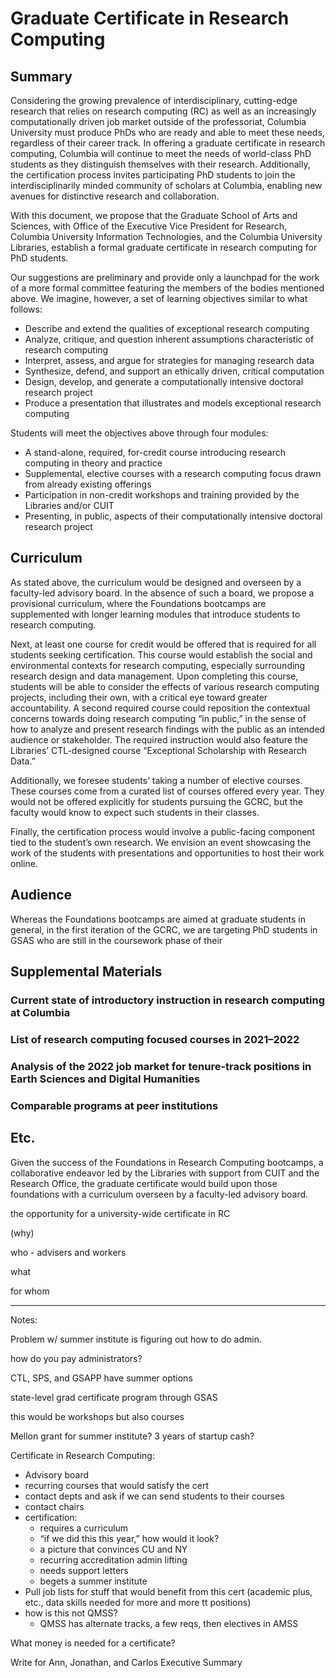 # Graduate Certificate in Research Computing

## Summary

Considering the growing prevalence of interdisciplinary, cutting-edge research that relies on research computing (RC) as well as an increasingly computationally driven job market outside of the professoriat, Columbia University must produce PhDs who are ready and able to meet these needs, regardless of their career track. In offering a graduate certificate in research computing, Columbia will continue to meet the needs of world-class PhD students as they distinguish themselves with their research. Additionally, the certification process invites participating PhD students to join the interdisciplinarily minded community of scholars at Columbia, enabling new avenues for distinctive research and collaboration.

With this document, we propose that the Graduate School of Arts and Sciences, with Office of the Executive Vice President for Research, Columbia University Information Technologies, and the Columbia University Libraries, establish a formal graduate certificate in research computing for PhD students.

Our suggestions are preliminary and provide only a launchpad for the work of a more formal committee featuring the members of the bodies mentioned above. We imagine, however, a set of learning objectives similar to what follows:

* Describe and extend the qualities of exceptional research computing
* Analyze, critique, and question inherent assumptions characteristic of research computing
* Interpret, assess, and argue for strategies for managing research data
* Synthesize, defend, and support an ethically driven, critical computation
* Design, develop, and generate a computationally intensive doctoral research project
* Produce a presentation that illustrates and models exceptional research computing

Students will meet the objectives above through four modules:

* A stand-alone, required, for-credit course introducing research computing in theory and practice
* Supplemental, elective courses with a research computing focus drawn from already existing offerings
* Participation in non-credit workshops and training provided by the Libraries and/or CUIT
* Presenting, in public, aspects of their computationally intensive doctoral research project

## Curriculum

As stated above, the curriculum would be designed and overseen by a faculty-led advisory board. In the absence of such a board, we propose a provisional curriculum, where the Foundations bootcamps are supplemented with longer learning modules that introduce students to research computing. 

Next, at least one course for credit would be offered that is required for all students seeking certification. This course would establish the social and environmental contexts for research computing, especially surrounding research design and data management. Upon completing this course, students will be able to consider the effects of various research computing projects, including their own, with a critical eye toward greater accountability. A second required course could reposition the contextual concerns towards doing research computing “in public,” in the sense of how to analyze and present research findings with the public as an intended audience or stakeholder. The required instruction would also feature the Libraries’ CTL-designed course “Exceptional Scholarship with Research Data.”

Additionally, we foresee students’ taking a number of elective courses. These courses come from a curated list of courses offered every year. They would not be offered explicitly for students pursuing the GCRC, but the faculty would know to expect such students in their classes.

Finally, the certification process would involve a public-facing component tied to the student’s own research. We envision an event showcasing the work of the students with presentations and opportunities to host their work
online.

## Audience

Whereas the Foundations bootcamps are aimed at graduate students in general, in the first iteration of the GCRC, we are targeting PhD students in GSAS who are still in the coursework phase of their 

## Supplemental Materials

### Current state of introductory instruction in research computing at Columbia

### List of research computing focused courses in 2021–2022

### Analysis of the 2022 job market for tenure-track positions in Earth Sciences and Digital Humanities

### Comparable programs at peer institutions

## Etc.

Given the success of the Foundations in Research Computing bootcamps, a collaborative endeavor led by the Libraries with support from CUIT and the Research Office, the graduate certificate would build upon those foundations with a curriculum overseen by a faculty-led advisory board.

the opportunity for a university-wide
certificate in RC 

(why) 

who - advisers and workers

what

for whom


--- 

Notes:

Problem w/ summer institute is figuring out how to do admin.

how do you pay administrators?

CTL, SPS, and GSAPP have summer options

state-level grad certificate program through GSAS

this would be workshops but also courses

Mellon grant for summer institute? 3 years of startup cash?

Certificate in Research Computing:

* Advisory board
* recurring courses that would satisfy the cert
* contact depts and ask if we can send students to their courses
* contact chairs
* certification:
  * requires a curriculum
  * “if we did this this year,” how would it look?
  * a picture that convinces CU and NY
  * recurring accreditation admin lifting
  * needs support letters
  * begets a summer institute
* Pull job lists for stuff that would benefit from this cert (academic plus,
  etc., data skills needed for more and more tt positions)
* how is this not QMSS?
   * QMSS has alternate tracks, a few reqs, then electives in AMSS

What money is needed for a certificate?

Write for Ann, Jonathan, and Carlos
Executive Summary


